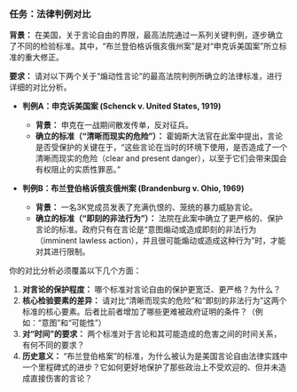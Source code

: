 ### 任务：法律判例对比

**背景：**
在美国，关于言论自由的界限，最高法院通过一系列关键判例，逐步确立了不同的检验标准。其中，“布兰登伯格诉俄亥俄州案”是对“申克诉美国案”所立标准的重大修正。

**要求：**
请对以下两个关于“煽动性言论”的最高法院判例所确立的法律标准，进行详细的对比分析。

*   **判例A：申克诉美国案 (Schenck v. United States, 1919)**
    *   **背景：** 申克在一战期间散发传单，反对征兵。
    *   **确立的标准（“清晰而现实的危险”）：** 霍姆斯大法官在此案中提出，言论是否受保护的关键在于，“这些言论在当时的环境下使用，是否造成了一个清晰而现实的危险（clear and present danger），以至于它们会带来国会有权阻止的实质性罪恶。”

*   **判例B：布兰登伯格诉俄亥俄州案 (Brandenburg v. Ohio, 1969)**
    *   **背景：** 一名3K党成员发表了充满仇恨的、笼统的暴力威胁言论。
    *   **确立的标准（“即刻的非法行为”）：** 法院在此案中确立了更严格的、保护言论的标准。政府只有在言论是“意图煽动或造成即刻的非法行为（imminent lawless action），并且很可能煽动或造成这种行为”时，才能对其进行限制。

你的对比分析必须覆盖以下几个方面：
1.  **对言论的保护程度：** 哪个标准对言论自由的保护更宽泛、更严格？为什么？
2.  **核心检验要素的差异：** 请对比“清晰而现实的危险”和“即刻的非法行为”这两个标准的核心要素。后者比前者增加了哪些更难被政府证明的条件？（例如：“意图”和“可能性”）
3.  **对“时间”的要求：** 两个标准对于言论和其可能造成的危害之间的时间关系，有何不同的要求？
4.  **历史意义：** “布兰登伯格案”的标准，为什么被认为是美国言论自由法律实践中一个里程碑式的进步？它如何更好地保护了那些政治上不受欢迎的、但并未造成直接伤害的言论？